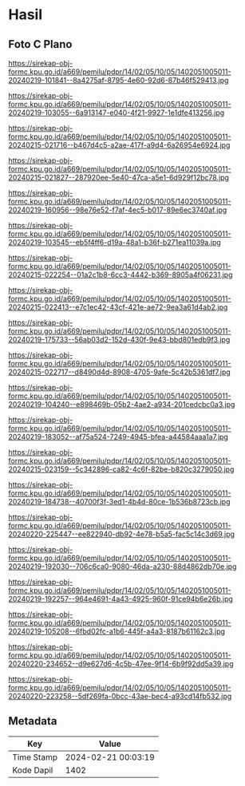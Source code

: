# Hasil

## Foto C Plano

https://sirekap-obj-formc.kpu.go.id/a669/pemilu/pdpr/14/02/05/10/05/1402051005011-20240219-101841--8a4275af-8795-4e60-92d6-87b46f529413.jpg

https://sirekap-obj-formc.kpu.go.id/a669/pemilu/pdpr/14/02/05/10/05/1402051005011-20240219-103055--6a913147-e040-4f21-9927-1e1dfe413256.jpg

https://sirekap-obj-formc.kpu.go.id/a669/pemilu/pdpr/14/02/05/10/05/1402051005011-20240215-021716--b467d4c5-a2ae-417f-a9d4-6a26954e6924.jpg

https://sirekap-obj-formc.kpu.go.id/a669/pemilu/pdpr/14/02/05/10/05/1402051005011-20240215-021827--287920ee-5e40-47ca-a5e1-6d929f12bc78.jpg

https://sirekap-obj-formc.kpu.go.id/a669/pemilu/pdpr/14/02/05/10/05/1402051005011-20240219-160956--98e76e52-f7af-4ec5-b017-89e6ec3740af.jpg

https://sirekap-obj-formc.kpu.go.id/a669/pemilu/pdpr/14/02/05/10/05/1402051005011-20240219-103545--eb5f4ff6-d19a-48a1-b36f-b271ea11039a.jpg

https://sirekap-obj-formc.kpu.go.id/a669/pemilu/pdpr/14/02/05/10/05/1402051005011-20240215-022254--01a2c1b8-6cc3-4442-b369-8905a4f06231.jpg

https://sirekap-obj-formc.kpu.go.id/a669/pemilu/pdpr/14/02/05/10/05/1402051005011-20240215-022413--e7c1ec42-43cf-421e-ae72-9ea3a61d4ab2.jpg

https://sirekap-obj-formc.kpu.go.id/a669/pemilu/pdpr/14/02/05/10/05/1402051005011-20240219-175733--56ab03d2-152d-430f-9e43-bbd801edb9f3.jpg

https://sirekap-obj-formc.kpu.go.id/a669/pemilu/pdpr/14/02/05/10/05/1402051005011-20240215-022717--d8490d4d-8908-4705-9afe-5c42b5361df7.jpg

https://sirekap-obj-formc.kpu.go.id/a669/pemilu/pdpr/14/02/05/10/05/1402051005011-20240219-104240--e898469b-05b2-4ae2-a934-201cedcbc0a3.jpg

https://sirekap-obj-formc.kpu.go.id/a669/pemilu/pdpr/14/02/05/10/05/1402051005011-20240219-183052--af75a524-7249-4945-bfea-a44584aaa1a7.jpg

https://sirekap-obj-formc.kpu.go.id/a669/pemilu/pdpr/14/02/05/10/05/1402051005011-20240215-023159--5c342896-ca82-4c6f-82be-b820c3279050.jpg

https://sirekap-obj-formc.kpu.go.id/a669/pemilu/pdpr/14/02/05/10/05/1402051005011-20240219-184738--40700f3f-3ed1-4b4d-80ce-1b536b8723cb.jpg

https://sirekap-obj-formc.kpu.go.id/a669/pemilu/pdpr/14/02/05/10/05/1402051005011-20240220-225447--ee822940-db92-4e78-b5a5-fac5c14c3d69.jpg

https://sirekap-obj-formc.kpu.go.id/a669/pemilu/pdpr/14/02/05/10/05/1402051005011-20240219-192030--706c6ca0-9080-46da-a230-88d4862db70e.jpg

https://sirekap-obj-formc.kpu.go.id/a669/pemilu/pdpr/14/02/05/10/05/1402051005011-20240219-192257--964e4691-4a43-4925-960f-91ce94b6e26b.jpg

https://sirekap-obj-formc.kpu.go.id/a669/pemilu/pdpr/14/02/05/10/05/1402051005011-20240219-105208--6fbd02fc-a1b6-445f-a4a3-8187b61162c3.jpg

https://sirekap-obj-formc.kpu.go.id/a669/pemilu/pdpr/14/02/05/10/05/1402051005011-20240220-234652--d9e627d6-4c5b-47ee-9f14-6b9f92dd5a39.jpg

https://sirekap-obj-formc.kpu.go.id/a669/pemilu/pdpr/14/02/05/10/05/1402051005011-20240220-223258--5df269fa-0bcc-43ae-bec4-a93cd14fb532.jpg


## Metadata

| Key        | Value               |
| ---------- | ------------------- |
| Time Stamp | 2024-02-21 00:03:19 |
| Kode Dapil | 1402                |



